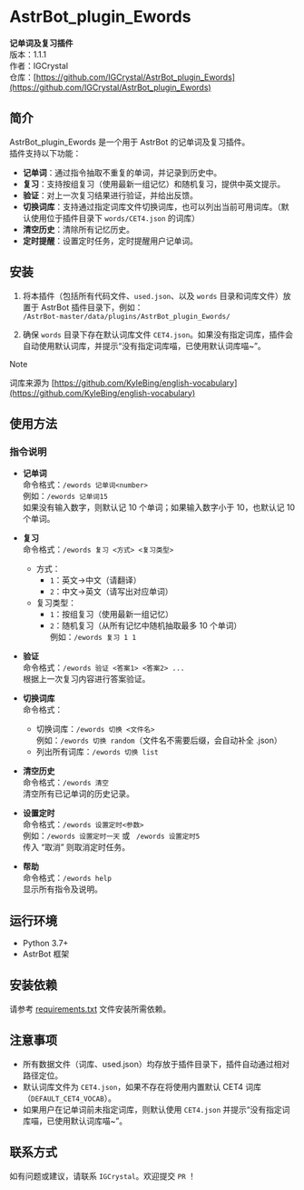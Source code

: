 # AstrBot_plugin_Ewords

**记单词及复习插件**  
版本：1.1.1  
作者：IGCrystal  
仓库：[https://github.com/IGCrystal/AstrBot_plugin_Ewords](https://github.com/IGCrystal/AstrBot_plugin_Ewords)

## 简介

AstrBot_plugin_Ewords 是一个用于 AstrBot 的记单词及复习插件。  
插件支持以下功能：  
- **记单词**：通过指令抽取不重复的单词，并记录到历史中。  
- **复习**：支持按组复习（使用最新一组记忆）和随机复习，提供中英文提示。  
- **验证**：对上一次复习结果进行验证，并给出反馈。  
- **切换词库**：支持通过指定词库文件切换词库，也可以列出当前可用词库。（默认使用位于插件目录下 `words/CET4.json` 的词库）  
- **清空历史**：清除所有记忆历史。  
- **定时提醒**：设置定时任务，定时提醒用户记单词。

## 安装

1. 将本插件（包括所有代码文件、`used.json`、以及 `words` 目录和词库文件）放置于 AstrBot 插件目录下，例如：  
   `/AstrBot-master/data/plugins/AstrBot_plugin_Ewords/`

2. 确保 `words` 目录下存在默认词库文件 `CET4.json`。如果没有指定词库，插件会自动使用默认词库，并提示“没有指定词库喵，已使用默认词库喵~”。

> [!NOTE]
> 词库来源为 [https://github.com/KyleBing/english-vocabulary](https://github.com/KyleBing/english-vocabulary)

## 使用方法

### 指令说明

- **记单词**  
  命令格式：`/ewords 记单词<number>`  
  例如：`/ewords 记单词15`  
  如果没有输入数字，则默认记 10 个单词；如果输入数字小于 10，也默认记 10 个单词。

- **复习**  
  命令格式：`/ewords 复习 <方式> <复习类型>`  
  - 方式：  
    - `1`：英文→中文（请翻译）  
    - `2`：中文→英文（请写出对应单词）  
  - 复习类型：  
    - `1`：按组复习（使用最新一组记忆）  
    - `2`：随机复习（从所有记忆中随机抽取最多 10 个单词）  
  例如：`/ewords 复习 1 1`

- **验证**  
  命令格式：`/ewords 验证 <答案1> <答案2> ...`  
  根据上一次复习内容进行答案验证。

- **切换词库**  
  命令格式：  
  - 切换词库：`/ewords 切换 <文件名>`  
    例如：`/ewords 切换 random`（文件名不需要后缀，会自动补全 .json）  
  - 列出所有词库：`/ewords 切换 list`

- **清空历史**  
  命令格式：`/ewords 清空`  
  清空所有已记单词的历史记录。

- **设置定时**  
  命令格式：`/ewords 设置定时<参数>`  
  例如：`/ewords 设置定时一天` 或 ` /ewords 设置定时5`  
  传入 “取消” 则取消定时任务。

- **帮助**  
  命令格式：`/ewords help`  
  显示所有指令及说明。

## 运行环境

- Python 3.7+
- AstrBot 框架

## 安装依赖

请参考 [requirements.txt](requirements.txt) 文件安装所需依赖。

## 注意事项

- 所有数据文件（词库、used.json）均存放于插件目录下，插件自动通过相对路径定位。
- 默认词库文件为 `CET4.json`，如果不存在将使用内置默认 CET4 词库（`DEFAULT_CET4_VOCAB`）。
- 如果用户在记单词前未指定词库，则默认使用 `CET4.json` 并提示“没有指定词库喵，已使用默认词库喵~”。

## 联系方式

如有问题或建议，请联系 `IGCrystal`。欢迎提交 `PR` ！

